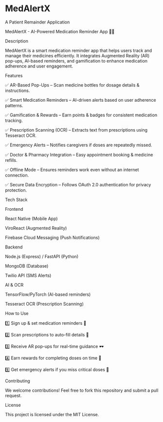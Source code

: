 # MedAlertX
A Patient Remainder Application



MedAlertX - AI-Powered Medication Reminder App 🚀💊




Description


MedAlertX is a smart medication reminder app that helps users track and manage their medicines efficiently. It integrates Augmented Reality (AR) pop-ups, AI-based reminders, and gamification to enhance medication adherence and user engagement.



Features



✅ AR-Based Pop-Ups – Scan medicine bottles for dosage details & instructions.

✅ Smart Medication Reminders – AI-driven alerts based on user adherence patterns.

✅ Gamification & Rewards – Earn points & badges for consistent medication tracking.

✅ Prescription Scanning (OCR) – Extracts text from prescriptions using Tesseract OCR.

✅ Emergency Alerts – Notifies caregivers if doses are repeatedly missed.

✅ Doctor & Pharmacy Integration – Easy appointment booking & medicine refills.

✅ Offline Mode – Ensures reminders work even without an internet connection.

✅ Secure Data Encryption – Follows OAuth 2.0 authentication for privacy protection.



Tech Stack



Frontend

React Native (Mobile App)

ViroReact (Augmented Reality)

Firebase Cloud Messaging (Push Notifications)

Backend

Node.js (Express) / FastAPI (Python)

MongoDB (Database)

Twilio API (SMS Alerts)

AI & OCR

TensorFlow/PyTorch (AI-based reminders)

Tesseract OCR (Prescription Scanning)



How to Use

1️⃣ Sign up & set medication reminders 📅

2️⃣ Scan prescriptions to auto-fill details 📸

3️⃣ Receive AR pop-ups for real-time guidance 🕶

4️⃣ Earn rewards for completing doses on time 🎯

5️⃣ Get emergency alerts if you miss critical doses 🚨



Contributing

We welcome contributions! Feel free to fork this repository and submit a pull request.



License

This project is licensed under the MIT License.

